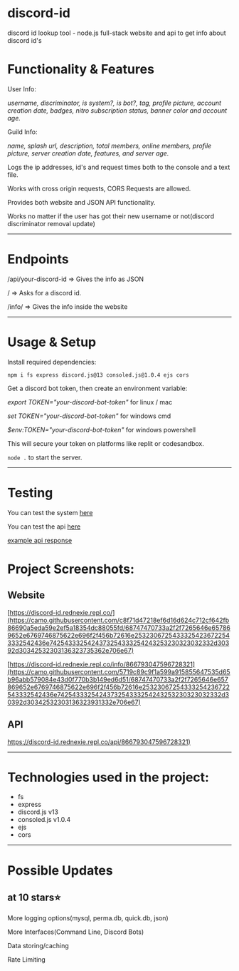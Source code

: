 # discord-id
discord id lookup tool - node.js full-stack website and api to get info about discord id's

# Functionality & Features


User Info:


_username,
discriminator,
is system?,
is bot?,
tag,
profile picture,
account creation date,
badges,
nitro subscription status,
banner color
and account age._


Guild Info:


_name, splash url, description, total members, online members, profile picture, server creation date, features, and server age._


Logs the ip addresses, id's and request times both to the console and a text file.


Works with cross origin requests, CORS Requests are allowed.


Provides both website and JSON API functionality.


Works no matter if the user has got their new username or not(discord discriminator removal update)

---

# Endpoints


/api/your-discord-id => Gives the info as JSON


/ => Asks for a discord id.


/info/ => Gives the info inside the website


---


# Usage & Setup

Install required dependencies:


`npm i fs express discord.js@13 consoled.js@1.0.4 ejs cors`


Get a discord bot token, then create an environment variable:


*export TOKEN="your-discord-bot-token"* for linux / mac


*set TOKEN="your-discord-bot-token"* for windows cmd 


*$env:TOKEN="your-discord-bot-token"* for windows powershell


This will secure your token on platforms like replit or codesandbox.


`node .` to start the server.


---


# Testing 


You can test the system [here](https://discord-id.rednexie.repl.co/)


You can test the api [here](https://discord-id.rednexie.repl.co/api/866793047596728321)



[example api response](https://raw.githubusercontent.com/Rednexie/discord-id/main/example.json)


<h1>Project Screenshots:</h1>

<h2>Website</h2

[https://discord-id.rednexie.repl.co/](https://camo.githubusercontent.com/c8f71d47218ef6d16d624c712cf642fb86690a5eda59e2ef5a18354dc88055fd/68747470733a2f2f7265646e657869652e6769746875622e696f2f456b72616e25323067254333254236722543332542436e7425433325424373254333254243253230323032332d30392d30342532303136323735362e706e67)


[https://discord-id.rednexie.repl.co/info/866793047596728321](https://camo.githubusercontent.com/5719c89c9f1a599a915855647535d65b96abb579084e43d0f770b3b149ed6d51/68747470733a2f2f7265646e657869652e6769746875622e696f2f456b72616e25323067254333254236722543332542436e7425433325424373254333254243253230323032332d30392d30342532303136323931332e706e67)


<h2>API</h2>

[https://discord-id.rednexie.repl.co/api/866793047596728321)](https://raw.githubusercontent.com/Rednexie/rednexie.github.io/main/Ekran%20g%C3%B6r%C3%BCnt%C3%BCs%C3%BC%202023-09-04%20164308.png)


---


<h1>Technologies used in the project:</h1>

*   fs
*   express
*   discord.js v13
*   consoled.js v1.0.4
*   ejs
*   cors


---


# Possible Updates

<h2> at 10 stars⭐</h2>

More logging options(mysql, perma.db, quick.db, json)



More Interfaces(Command Line, Discord Bots)



Data storing/caching


Rate Limiting
